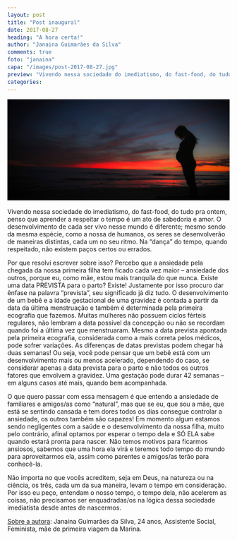 ```yaml
---
layout: post
title: "Post inaugural"
date: 2017-08-27
heading: "A hora certa!"
author: "Janaina Guimarães da Silva"
comments: true
foto: "janaina"
capa: "/images/post-2017-08-27.jpg"
preview: "Vivendo nessa sociedade do imediatismo, do fast-food, do tudo pra ontem, penso que aprender a respeitar o tempo é um ato de sabedoria e amor. O desenvolvimento de cada ser vivo nesse mundo é diferente; mesmo sendo da mesma espécie, como a nossa de humanos, os seres se desenvolverão de maneiras distintas, cada um no seu ritmo. Na “dança” do tempo, quando respeitado, não existem paços certos ou errados."
categories: 
---
```


![Mulher grávida](/images/post-2017-08-27.jpg)

Vivendo nessa sociedade do imediatismo, do fast-food, do tudo pra ontem, penso que aprender a respeitar o tempo é um ato de sabedoria e amor. O desenvolvimento de cada ser vivo nesse mundo é diferente; mesmo sendo da mesma espécie, como a nossa de humanos, os seres se desenvolverão de maneiras distintas, cada um no seu ritmo. Na “dança” do tempo, quando respeitado, não existem paços certos ou errados.

Por que resolvi escrever sobre isso? Percebo que a ansiedade pela chegada da nossa primeira filha tem ficado cada vez maior – ansiedade dos outros, porque eu, como mãe, estou mais tranquila do que nunca. Existe uma data PREVISTA para o parto? Existe! Justamente por isso procuro dar ênfase na palavra “prevista”, seu significado já diz tudo. O desenvolvimento de um bebê e a idade gestacional de uma gravidez é contada a partir da data da última menstruação e também é determinada pela primeira ecografia que fazemos. Muitas mulheres não possuem ciclos férteis regulares, não lembram a data possível da concepção ou não se recordam quando foi a última vez que menstruaram. Mesmo a data prevista apontada pela primeira ecografia, considerada como a mais correta pelos médicos, pode sofrer variações. As diferenças de datas previstas podem chegar há duas semanas! Ou seja, você pode pensar que um bebê está com um desenvolvimento mais ou menos acelerado, dependendo do caso, se considerar apenas a data prevista para o parto e não todos os outros fatores que envolvem a gravidez. Uma gestação pode durar 42 semanas – em alguns casos até mais, quando bem acompanhada.

O que quero passar com essa mensagem é que entendo a ansiedade de familiares e amigos/as como “natural”, mas que se eu, que sou a mãe, que está se sentindo cansada e tem dores todos os dias consegue controlar a ansiedade, os outros também são capazes! Em momento algum estamos sendo negligentes com a saúde e o desenvolvimento da nossa filha, muito pelo contrário, afinal optamos por esperar o tempo dela e SÓ ELA sabe quando estará pronta para nascer. Não temos motivos para ficarmos ansiosos, sabemos que uma hora ela virá e teremos todo tempo do mundo para aproveitarmos ela, assim como parentes e amigos/as terão para conhecê-la.

Não importa no que vocês acreditem, seja em Deus, na natureza ou na ciência, os três, cada um da sua maneira, levam o tempo em consideração. Por isso eu peço, entendam o nosso tempo, o tempo dela, não acelerem as coisas, não precisamos ser enquadradas/os na lógica dessa sociedade imediatista desde antes de nascermos.

[Sobre a autora](http://goo.gl/mpAQnq): Janaina Guimarães da Silva, 24 anos, Assistente Social, Feminista, mãe de primeira viagem da Marina.
